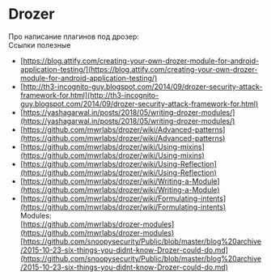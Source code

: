 # Drozer

 Про написание плагинов под дрозер:  
Ссылки полезные  
 - [https://blog.attify.com/creating-your-own-drozer-module-for-android-application-testing/](https://blog.attify.com/creating-your-own-drozer-module-for-android-application-testing/)  
 - [http://th3-incognito-guy.blogspot.com/2014/09/drozer-security-attack-framework-for.html](http://th3-incognito-guy.blogspot.com/2014/09/drozer-security-attack-framework-for.html)  
 - [https://yashagarwal.in/posts/2018/05/writing-drozer-modules/](https://yashagarwal.in/posts/2018/05/writing-drozer-modules/)  
 - [https://github.com/mwrlabs/drozer/wiki/Advanced-patterns](https://github.com/mwrlabs/drozer/wiki/Advanced-patterns)  
 - [https://github.com/mwrlabs/drozer/wiki/Using-mixins](https://github.com/mwrlabs/drozer/wiki/Using-mixins)  
 - [https://github.com/mwrlabs/drozer/wiki/Using-Reflection](https://github.com/mwrlabs/drozer/wiki/Using-Reflection)  
 - [https://github.com/mwrlabs/drozer/wiki/Writing-a-Module](https://github.com/mwrlabs/drozer/wiki/Writing-a-Module)  
 - [https://github.com/mwrlabs/drozer/wiki/Formulating-intents](https://github.com/mwrlabs/drozer/wiki/Formulating-intents)  
 Modules:  
 [https://github.com/mwrlabs/drozer-modules](https://github.com/mwrlabs/drozer-modules)  
 [https://github.com/snoopysecurity/Public/blob/master/blog%20archive/2015-10-23-six-things-you-didnt-know-Drozer-could-do.md](https://github.com/snoopysecurity/Public/blob/master/blog%20archive/2015-10-23-six-things-you-didnt-know-Drozer-could-do.md)

